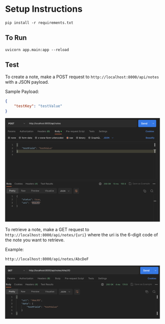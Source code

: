 # Setup Instructions

```
pip install -r requirements.txt

```

## To Run

```
uvicorn app.main:app --reload
```

## Test

To create a note, make a POST request to ```http://localhost:8000/api/notes```
with a JSON payload.

Sample Payload: 

```json
{
    "testKey": "testValue"
}
```
![](./post-request.png)

To retrieve a note, make a GET request to ```http://localhost:8000/api/notes/{uri}``` where the uri is the 6-digit code of the note you want to retrieve.

Example:

```
http://localhost:8000/api/notes/AbcDeF
```

![](./get-request.png)
